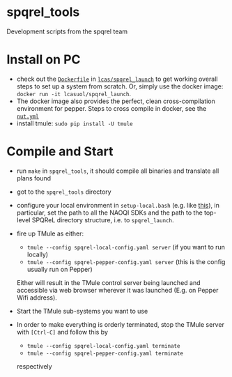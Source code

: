 # spqrel_tools
Development scripts from the spqrel team

# Install on PC

* check out the [`Dockerfile`](https://github.com/LCAS/spqrel_launch/blob/master/Dockerfile) in [`lcas/spqrel_launch`](https://github.com/LCAS/spqrel_launch) to get working overall steps to set up a system from scratch. Or, simply use the docker image: `docker run -it lcasuol/spqrel_launch`.
* The docker image also provides the perfect, clean cross-compilation environment for pepper. Steps to cross compile in docker, see the [`nut.yml`](https://github.com/LCAS/spqrel_launch/blob/master/nut.yml)
* install tmule: `sudo pip install -U tmule` 


# Compile and Start

* run `make` in `spqrel_tools`, it should compile all binaries and translate all plans found
* got to the `spqrel_tools` directory
* configure your local environment in `setup-local.bash` (e.g. like [this](https://github.com/LCAS/spqrel_tools/blob/master/setup-local.bash)), in particular, set the path to all the NAOQI SDKs and the path to the top-level SPQReL directory structure, i.e. to `spqrel_launch`.
* fire up TMule as either:
  * `tmule --config spqrel-local-config.yaml server` (if you want to run locally)
  * `tmule --config spqrel-pepper-config.yaml server` (this is the config usually run on Pepper)

  Either will result in the TMule control server being launched and accessible via web browser wherever it was launched (E.g. on Pepper Wifi address).
* Start the TMule sub-systems you want to use
* In order to make everything is orderly terminated, stop the TMule server with `[Ctrl-C]` and follow this by 
  * `tmule --config spqrel-local-config.yaml terminate` 
  * `tmule --config spqrel-pepper-config.yaml terminate` 

  respectively


